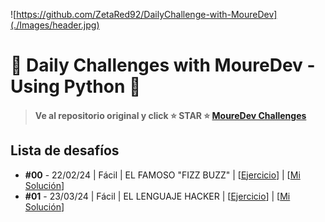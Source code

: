 ![https://github.com/ZetaRed92/DailyChallenge-with-MoureDev](./Images/header.jpg)

# 🧩 Daily Challenges with MoureDev - Using Python 🐍
> #### Ve al repositorio original y click ⭐ STAR ⭐ **[MoureDev Challenges](https://github.com/mouredev/retos-programacion-2023)**


## Lista de desafíos
* **#00** - 22/02/24 | Fácil | EL FAMOSO "FIZZ BUZZ"  |  [[Ejercicio](https://github.com/ZetaRed92/DailyChallenge-with-MoureDev/blob/main/CHALLENGES/%2300%20FIZZ%20BUZZ/ejercicio.md)]  |  [[Mi Solución](https://github.com/ZetaRed92/DailyChallenge-with-MoureDev/blob/main/CHALLENGES/%2300%20FIZZ%20BUZZ/fizzbuzz.py)]
* **#01** - 23/03/24 | Fácil | EL LENGUAJE HACKER  |   [[Ejercicio](https://github.com/ZetaRed92/DailyChallenge-with-MoureDev/blob/main/CHALLENGES/%2301%20LENGUAJE%20HACKER/ejercicio.md)]  |  [[Mi Solución](https://github.com/ZetaRed92/DailyChallenge-with-MoureDev/blob/main/CHALLENGES/%2301%20LENGUAJE%20HACKER/lenguajehacker.py)]
